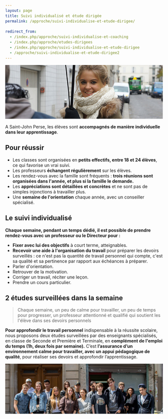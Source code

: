 ```yaml
---
layout: page
title: Suivi individualisé et étude dirigée
permalink: /approche/suivi-individualise-et-etude-dirigee/

redirect_from:
  - /index.php/approche/suivi-individualise-et-coaching
  - /index.php/approche/etudes-dirigees
  - /index.php/approche/suivi-individualise-et-etude-dirigee
  - /approche/suivi-individualise-et-etude-dirigee2
---
```


![Suivi individualisé - École Saint John Perse](/images/suivi-individualise.jpg)

A Saint-John Perse, les élèves sont **accompagnés de manière individuelle dans leur apprentissage**. 

## Pour réussir

* Les classes sont organisées en **petits effectifs, entre 18 et 24 élèves**, ce qui favorise un vrai suivi.
* Les professeurs **échangent régulièrement** sur les élèves.
* Les rendez-vous avec la famille sont fréquents : **trois réunions sont organisées dans l'année, et plus si la famille le demande.** 
* Les **appréciations sont détaillées et concrètes** et ne sont pas de simples injonctions à travailler plus.
* Une **semaine de l'orientation** chaque année, avec un conseiller spécialisé.

## Le suivi individualisé

**Chaque semaine, pendant un temps dédié, il est possible de prendre rendez-vous avec un professeur ou le Directeur pour :**

* **Fixer avec lui des objectifs** à court terme, atteignables.
* **Recevoir une aide à l'organisation du travail** pour préparer les devoirs surveillés : ce n'est pas la quantité de travail personnel qui compte, c'est sa qualité et sa pertinence par rapport aux échéances à préparer. 
* Parler d'orientation.
* Retrouver de la motivation.
* Corriger un travail, réciter une leçon.
* Prendre un cours particulier.

## 2 études surveillées dans la semaine

> Chaque semaine, un peu de calme pour travailler, un peu de temps pour progresser, un professeur attentionné et qualifié qui soutient les l'élève dans ses devoirs personnels

**Pour approfondir le travail personnel** indispensable à la réussite scolaire, nous proposons deux études surveillées par des enseignants spécialisés, en classe de Seconde et Première et Terminale, en **complément de l'emploi du temps (1h, deux fois par semaine).** C’est **l’assurance d’un environnement calme pour travailler, avec un appui pédagogique de qualité**, pour réaliser ses devoirs et approfondir l’apprentissage.

![Étude dirigée - École Saint John Perse](/images/classe.jpg)
